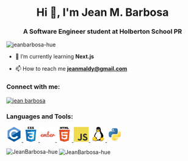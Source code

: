 <h1 align="center">Hi 👋, I'm Jean M. Barbosa</h1>
<h3 align="center">A Software Engineer student at Holberton School PR</h3>

<p align="left"> <img src="https://komarev.com/ghpvc/?username=jeanbarbosa-hue&label=Profile%20views&color=0e75b6&style=flat" alt="jeanbarbosa-hue" /> </p>

- 🌱 I’m currently learning **Next.js**

- 📫 How to reach me **jeanmaldy@gmail.com**

<h3 align="left">Connect with me:</h3>
<p align="left">
<a href="https://linkedin.com/in/Jean Barbosa" target="blank"><img align="center" src="https://raw.githubusercontent.com/rahuldkjain/github-profile-readme-generator/master/src/images/icons/Social/linked-in-alt.svg" alt="jean barbosa" height="30" width="40" /></a>
</p>

<h3 align="left">Languages and Tools:</h3>
<p align="left"> <a href="https://www.cprogramming.com/" target="_blank" rel="noreferrer"> <img src="https://raw.githubusercontent.com/devicons/devicon/master/icons/c/c-original.svg" alt="c" width="40" height="40"/> </a> <a href="https://www.w3schools.com/css/" target="_blank" rel="noreferrer"> <img src="https://raw.githubusercontent.com/devicons/devicon/master/icons/css3/css3-original-wordmark.svg" alt="css3" width="40" height="40"/> </a> <a href="https://emberjs.com/" target="_blank" rel="noreferrer"> <img src="https://raw.githubusercontent.com/devicons/devicon/master/icons/ember/ember-original-wordmark.svg" alt="ember" width="40" height="40"/> </a> <a href="https://www.w3.org/html/" target="_blank" rel="noreferrer"> <img src="https://raw.githubusercontent.com/devicons/devicon/master/icons/html5/html5-original-wordmark.svg" alt="html5" width="40" height="40"/> </a> <a href="https://developer.mozilla.org/en-US/docs/Web/JavaScript" target="_blank" rel="noreferrer"> <img src="https://raw.githubusercontent.com/devicons/devicon/master/icons/javascript/javascript-original.svg" alt="javascript" width="40" height="40"/> </a> <a href="https://www.linux.org/" target="_blank" rel="noreferrer"> <img src="https://raw.githubusercontent.com/devicons/devicon/master/icons/linux/linux-original.svg" alt="linux" width="40" height="40"/> </a> <a href="https://www.python.org" target="_blank" rel="noreferrer"> <img src="https://raw.githubusercontent.com/devicons/devicon/master/icons/python/python-original.svg" alt="python" width="40" height="40"/> </a> </p>

<p><img align="left" src="https://github-readme-stats.vercel.app/api/top-langs?username=JeanBarbosa-hue&show_icons=true&locale=en&layout=compact" alt="JeanBarbosa-hue" /></p>

<p>&nbsp;<img align="center" src="https://github-readme-stats.vercel.app/api?username=JeanBarbosa-hue&show_icons=true&locale=en" alt="JeanBarbosa-hue" /></p>

